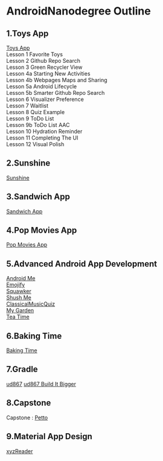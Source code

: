 # AndroidNanodegree Outline

## 1.Toys App
[Toys App](https://github.com/udacity/ud851-Exercises)
</br>Lesson 1 Favorite Toys
</br>Lesson 2 Github Repo Search
</br>Lesson 3 Green Recycler View
</br>Lesson 4a Starting New Activities
</br>Lesson 4b Webpages Maps and Sharing
</br>Lesson 5a Android Lifecycle
</br>Lesson 5b Smarter Github Repo Search
</br>Lesson 6 Visualizer Preference
</br>Lesson 7 Waitlist
</br>Lesson 8 Quiz Example
</br>Lesson 9 ToDo List
</br>Lesson 9b ToDo List AAC
</br>Lesson 10 Hydration Reminder
</br>Lesson 11 Completing The UI
</br>Lesson 12 Visual Polish

## 2.Sunshine
[Sunshine](https://github.com/udacity/ud851-Sunshine)

## 3.Sandwich App
[Sandwich App](https://github.com/udacity/sandwich-club-starter-code)

## 4.Pop Movies App
[Pop Movies App](https://github.com/snufflesrea/Pop-Movies1)

## 5.Advanced Android App Development
[Android Me](https://github.com/udacity/Android_Me)
</br>[Emojify](https://github.com/udacity/AdvancedAndroid_Emojify)
</br>[Squawker](https://github.com/udacity/AdvancedAndroid_Squawker)
</br>[Shush Me](https://github.com/udacity/AdvancedAndroid_Shushme)
</br>[ClassicalMusicQuiz](https://github.com/udacity/AdvancedAndroid_ClassicalMusicQuiz)
</br>[My Garden](https://github.com/udacity/AdvancedAndroid_MyGarden)
</br>[Tea Time](https://github.com/udacity/AdvancedAndroid_TeaTime)

## 6.Baking Time
[Baking Time](https://github.com/snufflesrea/BakingTime)

## 7.Gradle
[ud867](https://github.com/udacity/ud867)
[ud867 Build It Bigger](https://github.com/snufflesrea/ud867FinalProject)

## 8.Capstone
Capstone : [Petto](https://github.com/snufflesrea/Capstone-Project)

## 9.Material App Design
[xyzReader](https://github.com/udacity/xyz-reader-starter-code)
